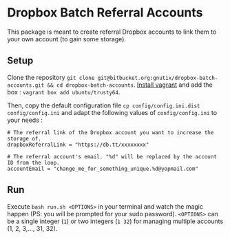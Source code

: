 # Dropbox Batch Referral Accounts

This package is meant to create referral Dropbox accounts to link them to your own account (to gain some storage).

## Setup

Clone the repository `git clone git@bitbucket.org:gnutix/dropbox-batch-accounts.git && cd dropbox-batch-accounts`.
[Install vagrant](https://www.vagrantup.com/downloads.html) and add the box : `vagrant box add ubuntu/trusty64`.

Then, copy the default configuration file `cp config/config.ini.dist config/config.ini` and adapt the following values
of `config/config.ini` to your needs :

```
# The referral link of the Dropbox account you want to increase the storage of.
dropboxReferralLink = "https://db.tt/xxxxxxxx"
 
# The referral account's email. "%d" will be replaced by the account ID from the loop.
accountEmail = "change_me_for_something_unique.%d@yopmail.com" 
```

## Run

Execute `bash run.sh <OPTIONS>` in your terminal and watch the magic happen (PS: you will be prompted for your sudo password).
`<OPTIONS>` can be a single integer (`1`) or two integers (`1 32`) for managing multiple accounts (1, 2, 3,..., 31, 32).
